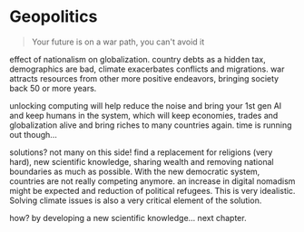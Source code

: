 # Geopolitics

> Your future is on a war path, you can't avoid it 

effect of nationalism on globalization. country debts as a hidden tax, demographics are bad, climate exacerbates conflicts and migrations. war attracts resources from other more positive endeavors, bringing society back 50 or more years. 

unlocking computing will help reduce the noise and bring your 1st gen AI and keep humans in the system, which will keep economies, trades and globalization alive and bring riches to many countries again. time is running out though…

solutions? not many on this side! find a replacement for religions (very hard), new scientific knowledge, sharing wealth and removing national boundaries as much as possible. With the new democratic system, countries are not really competing anymore. an increase in digital nomadism might be expected and reduction of political refugees. This is very idealistic. Solving climate issues is also a very critical element of the solution. 

how? by developing a new scientific knowledge… next chapter. 

